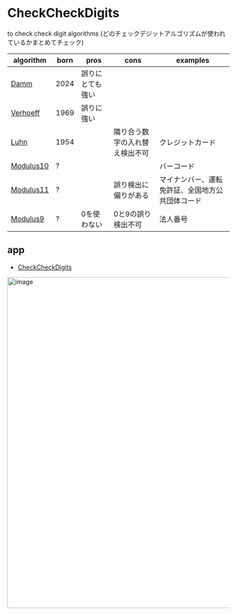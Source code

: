 # CheckCheckDigits

to check check digit algorithms (どのチェックデジットアルゴリズムが使われているかまとめてチェック)

|algorithm|born|pros|cons|examples|
|-|-|-|-|-|
[Damm](https://github.com/code4fukui/Damm)|2024|誤りにとても強い|||
|[Verhoeff](https://github.com/code4fukui/Verhoeff)|1969|誤りに強い|||
|[Luhn](https://github.com/code4fukui/Luhn)|1954||隣り合う数字の入れ替え検出不可|クレジットカード|
|[Modulus10](https://github.com/code4fukui/Modulus10)|?|||バーコード|
|[Modulus11](https://github.com/code4fukui/Modulus11)|?||誤り検出に偏りがある|マイナンバー、運転免許証、全国地方公共団体コード|
|[Modulus9](https://github.com/code4fukui/Modulus9)|?|0を使わない|0と9の誤り検出不可|法人番号|

## app

- [CheckCheckDigits](https://code4fukui.github.io/CheckCheckDigits/)

<img width="749" alt="image" src="https://user-images.githubusercontent.com/1715217/167297889-9b8b9dd7-91b1-4c5f-aca6-476a49dbecf2.png">
